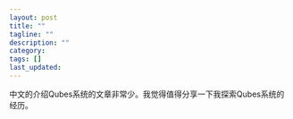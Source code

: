 ```yaml
---
layout: post
title: ""
tagline: ""
description: ""
category:
tags: []
last_updated:
---
```


中文的介绍Qubes系统的文章非常少。我觉得值得分享一下我探索Qubes系统的经历。

